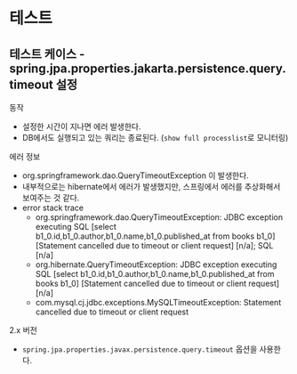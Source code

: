 
# 테스트
## 테스트 케이스 - spring.jpa.properties.jakarta.persistence.query.timeout 설정
동작
- 설정한 시간이 지나면 에러 발생한다. 
- DB에서도 실행되고 있는 쿼리는 종료된다. (`show full processlist`로 모니터링)

에러 정보
- org.springframework.dao.QueryTimeoutException 이 발생한다. 
- 내부적으로는 hibernate에서 에러가 발생했지만, 스프링에서 에러를 추상화해서 보여주는 것 같다. 
- error stack trace
   - org.springframework.dao.QueryTimeoutException: JDBC exception executing SQL [select b1_0.id,b1_0.author,b1_0.name,b1_0.published_at from books b1_0] [Statement cancelled due to timeout or client request] [n/a]; SQL [n/a]
   - org.hibernate.QueryTimeoutException: JDBC exception executing SQL [select b1_0.id,b1_0.author,b1_0.name,b1_0.published_at from books b1_0] [Statement cancelled due to timeout or client request] [n/a]
   - com.mysql.cj.jdbc.exceptions.MySQLTimeoutException: Statement cancelled due to timeout or client request

2.x 버전
- `spring.jpa.properties.javax.persistence.query.timeout` 옵션을 사용한다.

